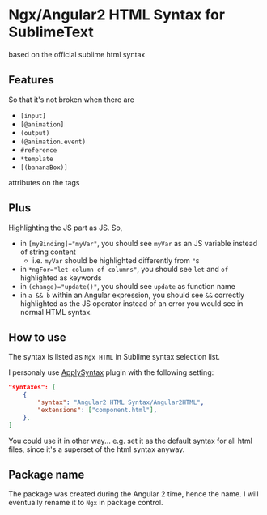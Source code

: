 # Ngx/Angular2 HTML Syntax for SublimeText

based on the official sublime html syntax

## Features

So that it's not broken when there are

- `[input]`
- `[@animation]`
- `(output)`
- `(@animation.event)`
- `#reference`
- `*template`
- `[(bananaBox)]`

attributes on the tags

## Plus

Highlighting the JS part as JS. So,

- in `[myBinding]="myVar"`, you should see `myVar` as an JS variable instead of string content
    - i.e. `myVar` should be highlighted differently from `"`s
- in `*ngFor="let column of columns"`, you should see `let` and `of` highlighted as keywords
- in `(change)="update()"`, you should see `update` as function name
- in `a && b` within an Angular expression, you should see `&&` correctly highlighted as the JS operator instead of an error you would see in normal HTML syntax.

## How to use

The syntax is listed as `Ngx HTML` in Sublime syntax selection list.

I personaly use [ApplySyntax](https://github.com/facelessuser/ApplySyntax) plugin
with the following setting:

```json
"syntaxes": [
    {
        "syntax": "Angular2 HTML Syntax/Angular2HTML",
        "extensions": ["component.html"],
    },
]
```

You could use it in other way...
e.g. set it as the default syntax for all html files, since it's a superset of the html syntax anyway.

## Package name

The package was created during the Angular 2 time, hence the name.
I will eventually rename it to `Ngx` in package control.
